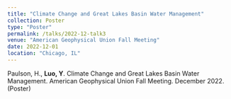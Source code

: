 ```yaml
---
title: "Climate Change and Great Lakes Basin Water Management"
collection: Poster
type: "Poster"
permalink: /talks/2022-12-talk3
venue: "American Geophysical Union Fall Meeting"
date: 2022-12-01
location: "Chicago, IL"
---
```



Paulson, H., **Luo, Y**. Climate Change and Great Lakes Basin Water Management. American Geophysical Union Fall Meeting. December 2022. (Poster)